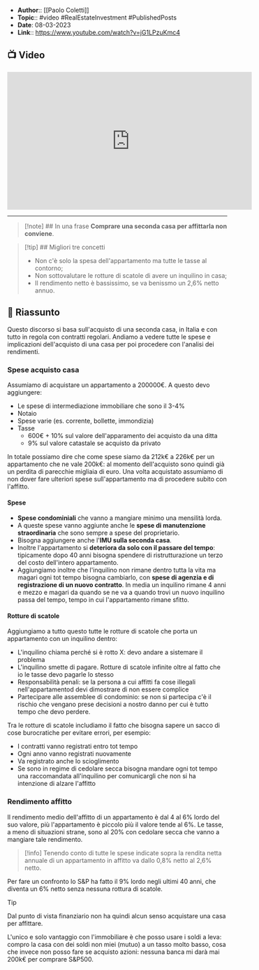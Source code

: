 - **Author**:: [[Paolo Coletti]]
- **Topic**:: #video #RealEstateInvestment  #PublishedPosts
- **Date**: 08-03-2023
- **Link**:: https://www.youtube.com/watch?v=jG1LPzuKmc4

## 📺 Video
<div class="iframe-container">
  <iframe width="560" height="315" src="https://www.youtube.com/embed/jG1LPzuKmc4" title="YouTube video player" frameborder="0" allow="accelerometer; autoplay; clipboard-write; encrypted-media; gyroscope; picture-in-picture" allowfullscreen></iframe>
</div>

---

> [!note] ## In una frase
> **Comprare una seconda casa per affittarla non conviene**.

> [!tip] ## Migliori tre concetti
> - Non c'è solo la spesa dell'appartamento ma tutte le tasse al contorno;
> - Non sottovalutare le rotture di scatole di avere un inquilino in casa;
> - Il rendimento netto è bassissimo, se va benissmo un 2,6% netto annuo.

## 📒 Riassunto

Questo discorso si basa sull'acquisto di una seconda casa, in Italia e con tutto in regola con contratti regolari.
Andiamo a vedere tutte le spese e implicazioni dell'acquisto di una casa per poi procedere con l'analisi dei rendimenti.

### Spese acquisto casa

Assumiamo di acquistare un appartamento a 200000€. A questo devo aggiungere:
* Le spese di intermediazione immobiliare che sono il 3-4%
* Notaio
* Spese varie (es. corrente, bollette, immondizia)
* Tasse
	* 600€ + 10% sul valore dell'apparamento dei acquisto da una ditta
	* 9% sul valore catastale se acquisto da privato

In totale possiamo dire che come spese siamo da 212k€ a 226k€ per un appartamento che ne vale 200k€: al momento dell'acquisto sono quindi già un perdita di parecchie migliaia di euro.
Una volta acquistato assumiamo di non dover fare ulteriori spese sull'appartamento ma di procedere subito con l'affitto.

#### Spese

* **Spese condominiali** che vanno a mangiare minimo una mensilità lorda.
* A queste spese vanno aggiunte anche le **spese di manutenzione straordinaria** che sono sempre a spese del proprietario.
* Bisogna aggiungere anche l'**IMU sulla seconda casa**.
* Inoltre l'appartamento si **deteriora da solo con il passare del tempo**: tipicamente dopo 40 anni bisogna spendere di ristrutturazione un terzo del costo dell'intero appartamento.
* Aggiungiamo inoltre che l'inquilino non rimane dentro tutta la vita ma magari ogni tot tempo bisogna cambiarlo, con **spese di agenzia e di registrazione di un nuovo contratto**. In media un inquilino rimane 4 anni e mezzo e magari da quando se ne va a quando trovi un nuovo inquilino passa del tempo, tempo in cui l'appartamento rimane sfitto.

#### Rotture di scatole

Aggiungiamo a tutto questo tutte le rotture di scatole che porta un appartamento con un inquilino dentro:
* L'inquilino chiama perché si è rotto X: devo andare a sistemare il problema
* L'inquilino smette di pagare. Rotture di scatole infinite oltre al fatto che io le tasse devo pagarle lo stesso
* Responsabilità penali: se la persona a cui affitti fa cose illegali nell'appartamentod devi dimostrare di non essere complice
* Partecipare alle assemblee di condominio: se non si partecipa c'è il rischio che vengano prese decisioni a nostro danno per cui è tutto tempo che devo perdere.

Tra le rotture di scatole includiamo il fatto che bisogna sapere un sacco di cose burocratiche per evitare errori, per esempio:
* I contratti vanno registrati entro tot tempo
* Ogni anno vanno registrati nuovamente
* Va registrato anche lo scioglimento
* Se sono in regime di cedolare secca bisogna mandare ogni tot tempo una raccomandata all'inquilino per comunicargli che non si ha intenzione di alzare l'affitto

### Rendimento affitto

Il rendimento medio dell'affitto di un appartamento è dal 4 al 6% lordo del suo valore, più l'appartamento è piccolo più il valore tende al 6%.
Le tasse, a meno di situazioni strane, sono al 20% con cedolare secca che vanno a mangiare tale rendimento.

> [!info]
> Tenendo conto di tutte le spese indicate sopra la rendita netta annuale di un appartamento in affitto va dallo 0,8% netto al 2,6% netto.

Per fare un confronto lo S&P ha fatto il 9% lordo negli ultimi 40 anni, che diventa un 6% netto senza nessuna rottura di scatole.

> [!tip]
> Dal punto di vista finanziario non ha quindi alcun senso acquistare una casa per affittare.

L'unico e solo vantaggio con l'immobiliare è che posso usare i soldi a leva: compro la casa con dei soldi non miei (mutuo) a un tasso molto basso, cosa che invece non posso fare se acquisto azioni: nessuna banca mi darà mai 200k€ per comprare S&P500.
